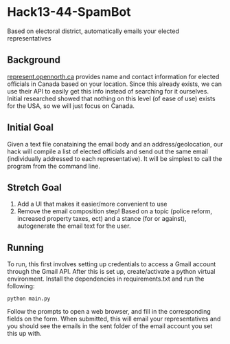 # Hack13-44-SpamBot
Based on electoral district, automatically emails your elected representatives

## Background
[represent.opennorth.ca](https://represent.opennorth.ca/demo/) provides name and contact information for elected officials in Canada based on your location. Since this already exists, we can use their API to easily get this info instead of searching for it ourselves. Initial researched showed that nothing on this level (of ease of use) exists for the USA, so we will just focus on Canada.

## Initial Goal
Given a text file conataining the email body and an address/geolocation, our hack will compile a list of elected officials and send out the same email (individually addressed to each representative). It will be simplest to call the program from the command line.

## Stretch Goal
1. Add a UI that makes it easier/more convenient to use
1. Remove the email composition step! Based on a topic (police reform, increased property taxes, ect) and a stance (for or against), autogenerate the email text for the user.

## Running
To run, this first involves setting up credentials to access a Gmail account through the Gmail API. After this is set up, create/activate a python virtual environment. Install the dependencies in requirements.txt and run the following:
```
python main.py
```
Follow the prompts to open a web browser, and fill in the corresponding fields on the form. When submitted, this will email your representatives and you should see the emails in the sent folder of the email account you set this up with.
